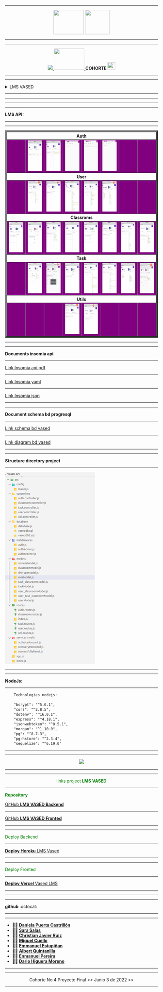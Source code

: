 ___

<p align="center">
   <a> <img src="https://simplonline.co/_next/image?url=https%3A%2F%2Fsimplonline-v3-prod.s3.eu-west-3.amazonaws.com%2Fmedia%2Fimage%2Fwebp%2F2c1dbc52-f4e4-4de3-b5ec-694afa509e39.webp&w=1280&q=75" width="100" height="80" />
</a>
<a>
 <img src="https://pbs.twimg.com/profile_images/1052551042217508866/zUjtdRC6_400x400.jpg"   width="80" height="80" />  
</a>
</p>

___
___

<p align="center">
  <a href="https://educamas.com.co/" target="_blank">
    <img src="https://process.filestackapi.com/resize=width:300,height:100,fit:max/quality=value:90/XCJiXIchRDmj0ORyMCRv" />
  </a>
   <a href="https://simplom.co" target="_blank">
    <img src="https://simplon.co/images/logo.svg" width="100" height="70" />
  </a> <strong>COHORTE </strong>
  <img src="https://openclipart.org/download/275234/4_Row.svg" width=25 height=25" >
</p>

___

<hr>

<details>
<summary>  LMS VASED </summary>

```
Andres Esteban Patino

05.05.2022

Bienvenido a tu proyecto final de desarrollo web full stack, te felicitamos por haber llegado hasta este punto de tu formación. Sabemos que tienes todas las capacidades para ser un profesional altamente exitoso y por eso te presentamos el último reto académico de Prográmate y Simplon, antes de salir al mundo laboral.   Pertenecerás a un equipo de desarrollo  en el cual deberás desempeñar un role como desarrollador y llegar a la terminación funcional de la aplicación que esté propuesta en el brief de proyecto detallado.  El cual deberá seguir los estándares propuestos detallados en el documento "Guía de competencias a evaluar" y que será desarrollado con el stack MERN. Este será tu proyecto master con el que lograrás corroborar todas las competencias necesarias para certificarte como desarrollador web Full Stack con Prográmate y Simplon.
``` 
```
Marcos de competencias
Desarrollador web y web móvil

Recurso(s)
https://fundacionvased.org/
landing

```
```
Contexto del proyecto

La fundación VASED tiene la necesidad de migrar su plataforma hecha en moddle a un desarrollo a medida, por lo que precisa un equipo de desarrollo para poner los cimientos de la nueva plataforma fijando un mínimo producto viable con un mes de plazo.

Requerimientos técnicos.

- La aplicación DEBE tener Login y Registro.
- La aplicación DEBE tener un video de presentación de la plataforma será proporcionado por el stakeholder.
- La aplicación DEBE tener la funcionalidad de recuperar la contraseña.
- La aplicación DEBE tener tres roles de usuario:
- Administrador
- Profesor
- Estudiante
**Administrador:**

- La aplicación DEBE tener un CRUD de usuarios.
- La información que DEBE recoger el CRUD de usuarios es nombre y apellido para el profesor y correo electrónico y nombre, apellido, edad y correo electrónico para los niños.
- La aplicación DEBE tener un CRUD de aulas (Cursos).
- La aplicación DEBE permitir al administrador asignar formadores a las aulas o cursos.
- La aplicación DEBE permitir al administrador asignar los estudiantes a las aulas.
- La aplicación DEBE permitir un máximo de 20 estudiantes por aula.
- La aplicacón DEBE permitir poner un tiempo límite a las aulas o cursos (fecha de finalización del curso).

**Profesor:**

- La aplicación DEBE permitir al profesor crear actividades(Nombre, contexto, fecha de inicio y finalización, recursos).
- La aplicación DEBE permitir al profesor asignar estudiantes a las actividades.
- La aplicación DEBE tener un contador de asistencia de los estudiantes en la plataforma (Tiempo de conexión y hora de ingreso).
- La aplicación DEBE permitir al profesor crear actividades evaluativas(Cuestionarios, tareas).
- La aplicación DEBE permitir tipos de preguntas (Preguntas abiertas, falso y verdadero, preguntas de opción múltiple).
- La aplicación DEBE permitir al profesor ingresar posibles respuestas a las preguntas.
- En el caso de las preguntas abiertas la aplicación DEBE permitir al profesor validar si está bien o no.
- La aplicación DEBE permitir al profesor elegir las respuesta correcta en falso y verdadero.
- La aplicación DEBE permitir al profesor ingresar el valor base sobre el cual se va a calificar.
- La aplicación DEBE permitir al profesor ingresar un valor para cada pregunta.
- La aplicación DEBE tener aulas de inglés que dividan a los estudiantes por los siguientes rangos de edad:
- De 7 a 9 años.
- De 10 a 13 años.
- De 14 a 18 años.

**Estudiante:**

- La aplicación DEBE permitir al estudiante ver las aulas a las que está asignado.
- La aplicación DEBE permitir al estudiante ver las actividades que le corresponden.
- La aplicación DEBE permitir al estudiante realizar las actividades.
- La aplicación DEBE permitir al estudiante ver sus calificaciones.

**Modalidades pedagógicas**

- El desarrollo se hará con un equipo de 7 personas.

- El desarrollo se hará bajo el marco de trabajo SCRUM.

- El desarrollor tendrá 4 sprinst:

- Sprint 1: Del 9 de mayo al 613 de mayo.
- Sprint 2: Del 16 de mayo al 20 de mayo.
- Sprint 3: Del 23 de mayo al 27 de mayo.
- Sprint 4: Del 30 de mayo al 3 de junio.

Criterios de rendimiento

- Se tendrán en cuenta las buenas prácticas en al construcción del product backlog como también el desempeño de los roles dentro del equipo.

- Se tendrá en cuenta la construcción de un buen Readme.
- El proyecto debe estar tal cual lo acordado entre el product owner y el stakeholder.
- El responsive debe estar terminado en su totalidad.

Modalidades de evaluación

- Se hará un sprint review los días 13, 20 y 27 de mayo.
- La aplicación DEBE estar desplegada a partir de la primera sprint review.
- Se debe hacer Daily todos los días y se revisará.

La sprint review tendrá:

- Presentación en diapositivas del proyecto y el progreso hasta el momento.
- Presentación del product backlog hasta ese día.
- Presentación del despliegue o el localhost del proyecto.

Code review.

Entregables

- Repositorio en github.
- Product backlog.
- Sketch o wireframe.
- Mockup.
- UML.
- Modelado de datos.
- Despliegue del proyecto.
- La entrega final será hasta el viernes 3 de junio a las 23:59.

```
</details>


<hr>

---


___
---

 **LMS API:**

---
---

<table BORDER=5 >

  <tr  >
    <th COLSPAN=8 >Auth</th>     
  </tr>
  <tr style="background-color:purple">
  <td></td>
    <td><img src="./docs/api/auth/login.png" width=100 height=100 alt="Login" >  </td>
    <td><img src="./docs/api/auth/register.png" width=100 height=100 alt="Register" ></td>
    <td><img src="./docs/api/auth/ActivateAccount.png" width=100 height=100" alt="Activate_Account" >  </td>
    <td><img src="./docs/api/auth/ForgotPassword.png " width=100 height=100" alt="Forgot_Password" >  </td>
     <td><img src="./docs/api/auth/ResetPassword.png " width=100 height=100" alt="Reset_Password" >  </td>
     <td></td><td></td>
  </tr>
   
   <tr aling="center">
     
   <th COLSPAN=8 > User </th>
   
  </tr>
  <tr style="background-color:purple">
   <td></td>
    <td><img src="./docs/api/user/create-user.png" width=100 height=100" >  </td>
    <td><img src="./docs/api/user/delete-user.png" width=100 height=100 ></td>
    <td><img src="./docs/api/user/getUsers.png" width=100 height=100 ></td>
    <td><img src="./docs/api/user/getUser.png" width=100 height=100 ></td>
    <td><img src="./docs/api/user/update-user.png" width=100 height=100 ></td>
     <td></td><td></td>
  </tr>
  
  

 <tr>
     
   <th COLSPAN=8> Classroms </th>
   
  </tr>
  <tr style="background-color:purple">
    <td><img src="./docs/api/classroom/add-task.png" width=100 height=100 >  </td>
    <td><img src="./docs/api/classroom/add-user.png" width=100 height=100 ></td>
    <td><img src="./docs/api/classroom/create.png" width=100 height=100 ></td>
    <td><img src="./docs/api/classroom/delete-task.png" width=100 height=100 ></td>
    <td><img src="./docs/api/classroom/delete-user.png" width=100 height=100 ></td>
    <td><img src="./docs/api/classroom/delete.png" width=100 height=100 ></td>
    <td><img src="./docs/api/classroom/getClassroom.png" width=100 height=100 ></td>
    <td><img src="./docs/api/classroom/update.png" width=100 height=100 ></td>
  </tr> 

  <th COLSPAN=8> Task </th>
   
  </tr>
  <tr style="background-color:purple">
    <td></td>
    <td><img src="./docs/api/task/create-task.png" width=100 height=100 >  </td>
    <td><img src="./docs/api/task/delete-task-clasroom.png" width=100 height=100 ></td>
    <td><img src="./docs/api/task/delete-task.png" width=100 height=100 ></td>
    <td><img src="./docs/api/task/getTask-classroom.png" width=100 height=100 ></td>
    <td><img src="./docs/api/task/getTasks.png" width=100 height=100 ></td>
    <td><img src="./docs/api/task/update.png" width=100 height=100 ></td>
    <td><img src="./docs/api/task/user-task-classroom.png" width=100 height=100 ></td>
   
  </tr>   

   <th COLSPAN=8> Utils </th>
   
  </tr>
  <tr style="background-color:purple">
    <td></td><td></td>
    <td></td>
    <td><img src="./docs/api/utils/create-dnitype.png" width=100 height=100 >  </td>
    <td><img src="./docs/api/utils/create-role.png" width=100 height=100 ></td>
    <td></td>
    <td></td> <td></td>
   
  </tr>   


 </table>

---
---

**Documents insomia api**

---

[Link Insomia api pdf](docs/pdf/insomia_pdf.pdf "insomia pdf")

---

[Link Insomia yaml](docs/insomia/Insomnia_api_2022-06-02.yaml "insomia yaml" )

---

[Link Insomia json](docs/insomia/Insomnia_api_2022-06-02.json "insomia json")

---
---

**Document schema bd progresql**

---

[Link schema bd vased](https://schemavaseddb.dariohimo.repl.co/ "bd vased schema")

---

[Link diagram bd vased](https://drawsql.app/freedom-developers/diagrams/vased-db)

---
---

**Structure directory project**

---

![directory NodeJs](docs/directory.png )



---
---

**NodeJs:**

<hr>

```nodejs
    Technologies nodejs:

    "bcrypt": "^5.0.1",
    "cors": "^2.8.5",
    "dotenv": "^16.0.1",
    "express": "^4.18.1",
    "jsonwebtoken": "^8.5.1",
    "morgan": "^1.10.0",
    "pg": "^8.7.3",
    "pg-hstore": "^2.3.4",
    "sequelize": "^6.19.0"

 ```   
---
---

<p align="center">
  <a href="https://skillicons.dev">
    <img src="https://skillicons.dev/icons?i=git,vim,linux,nodejs,express,postgresql,python,bash,js,github,heroku,html,md,vscode,figma&theme=light" />
  </a>
</p>

<hr>
<hr>

<summary style="color: green" align="center" > links project <strong> LMS VASED </strong> </summary>

---

<strong style="color: green"> Repository </strong>

[GitHub **LMS VASED Backend** ](https://github.com/dariohimo//vased-api " Repo Backend")

---

[GitHub **LMS VASED Fronted** ](https://github.com/Jhuset2003/VasedWeb " Repo Fronted")

---

---

<summary style="color: green" > Deploy Backend </summary>

---

[ **Deploy Heroku** LMS Vased](https://vased-api.herokuapp.com/api/v1/ "Deploy BACKEND")

---

---

<summary style="color: green" > Deploy Fronted </summary>

---

[ **Deploy Vercel** Vased LMS ]( https://vased-web.vercel.app "Deploy FRONTED")

---
___

***


**github** :octocat:
___
---
- 👩‍💻 **[Daniela Puerta Castrillón]( https://github.com/daniela8896)**
- 👩‍💻 **[Sara Salas]( https://github.com/sarisp3260 )**
- 👩‍💻 **[Christian Javier Ruiz]( https://github.com/Lord-Mugen )**
- 👩‍💻 **[Miguel Cuello]( https://github.com/migcm06)**
- 👩‍💻 **[Emmanuel Estupiñan]( https://github.com/emmanueles1993 )**
- 👨‍💻 **[Albert Quintanilla]( https://github.com/Jhuset2003)**
- 👨‍💻 **[Enmanuel Pereira]( https://github.com/iElectro13)**
- 👨‍💻 **[Dario Higuera Moreno]( https://github.com/dariohimo)**
___
---

<p align="center"> Cohorte No.4 Proyecto Final << Junio 3 de 2022 >> </p>

---
